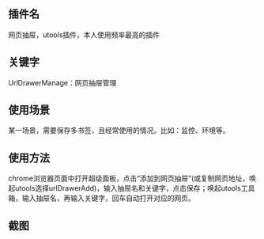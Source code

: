 ## 插件名
网页抽屉，utools插件，本人使用频率最高的插件

## 关键字
UrlDrawerManage：网页抽屉管理

## 使用场景
某一场景，需要保存多书签，且经常使用的情况。比如：监控、环境等。

## 使用方法
chrome浏览器页面中打开超级面板，点击“添加到网页抽屉”(或复制网页地址，唤起utools选择urlDrawerAdd)，输入抽屉名和关键字，点击保存；唤起utools工具箱，输入抽屉名，再输入关键字，回车自动打开对应的网页。

## 截图
